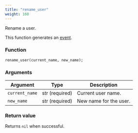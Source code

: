 ```yaml
---
title: "rename_user"
weight: 160
---
```


Rename a user.

This function generates an [event](../../overview/events).

### Function
`rename_user(current_name, new_name);`

### Arguments
Argument | Type | Description
-------- | ---- | -----------
`current_name` | str (required) | Current user name.
`new_name` | str (required) | New name for the user.

### Return value
Returns `nil` when successful.
